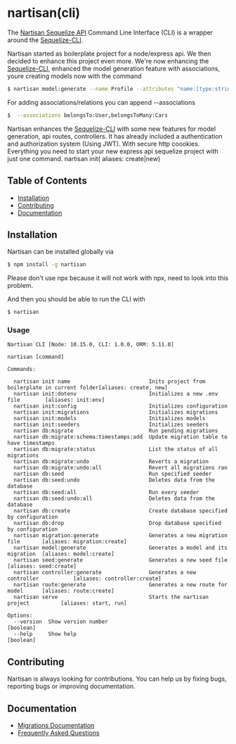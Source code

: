 # nartisan(cli)

The [Nartisan Sequelize API](https://sequelize.org) Command Line Interface (CLI) is a wrapper around the [Sequelize-CLI](https://github.com/sequelize/cli).

Nartisan started as boilerplate project for a node/express api. We then decided to enhance this project even more.
We're now enhancing the [Sequelize-CLI](https://github.com/sequelize/cli), enhanced the model generation feature with associations, youre creating models now with the command

```bash
$ nartisan model:generate --name Profile --attributes "name:[type:string],email:[type:string, unique:true]"
```

For adding associations/relations you can append --associations

```bash
$  --associations belongsTo:User,belongsToMany:Cars
```

Nartisan enhances the [Sequelize-CLI](https://github.com/sequelize/cli) with some new features for model generation, api routes, controllers.
It has already included a authentication and authorization system (Using JWT). With secure http coookies.
Everything you need to start your new express api sequelize project with just one command. nartisan init( aliases: create|new)

## Table of Contents

-   [Installation](#installation)
-   [Contributing](#contributing)
-   [Documentation](#documentation)

## Installation

Nartisan can be installed globally via

```bash
$ npm install -g nartisan
```

Please don't use npx because it will not work with npx, need to look into this problem.

And then you should be able to run the CLI with

```bash
$ nartisan
```

### Usage

```
Nartisan CLI [Node: 10.15.0, CLI: 1.0.0, ORM: 5.11.0]

nartisan [command]

Commands:

  nartisan init name                         Inits project from boilerplate in current folder[aliases: create, new]
  nartisan init:dotenv                       Initializes a new .env file        [aliases: init:env]
  nartisan init:config                       Initializes configuration
  nartisan init:migrations                   Initializes migrations
  nartisan init:models                       Initializes models
  nartisan init:seeders                      Initializes seeders
  nartisan db:migrate                        Run pending migrations
  nartisan db:migrate:schema:timestamps:add  Update migration table to have timestamps
  nartisan db:migrate:status                 List the status of all migrations
  nartisan db:migrate:undo                   Reverts a migration
  nartisan db:migrate:undo:all               Revert all migrations ran
  nartisan db:seed                           Run specified seeder
  nartisan db:seed:undo                      Deletes data from the database
  nartisan db:seed:all                       Run every seeder
  nartisan db:seed:undo:all                  Deletes data from the database
  nartisan db:create                         Create database specified by configuration
  nartisan db:drop                           Drop database specified by configuration
  nartisan migration:generate                Generates a new migration file       [aliases: migration:create]
  nartisan model:generate                    Generates a model and its migration  [aliases: model:create]
  nartisan seed:generate                     Generates a new seed file            [aliases: seed:create]
  nartisan controller:generate               Generates a new controller           [aliases: controller:create]
  nartisan route:generate                    Generates a new route for model      [aliases: route:create]
  nartisan serve                             Starts the nartisan project          [aliases: start, run]

Options:
  --version  Show version number                                         [boolean]
  --help     Show help                                                   [boolean]
```

## Contributing

Nartisan is always looking for contributions. You can help us by fixing bugs, reporting bugs or improving documentation.

## Documentation

-   [Migrations Documentation](https://sequelize.org/master/manual/migrations.html)
-   [Frequently Asked Questions](docs/FAQ.md)
